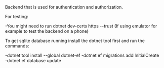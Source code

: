 Backend that is used for authentication and authorization.

For testing:

-You might need to run dotnet dev-certs https --trust (If using emulator for example to test the backend on a phone)

To get sqlite database running install the dotnet tool first and run the commands:

-dotnet tool install --global dotnet-ef
-dotnet ef migrations add InitialCreate
-dotnet ef database update